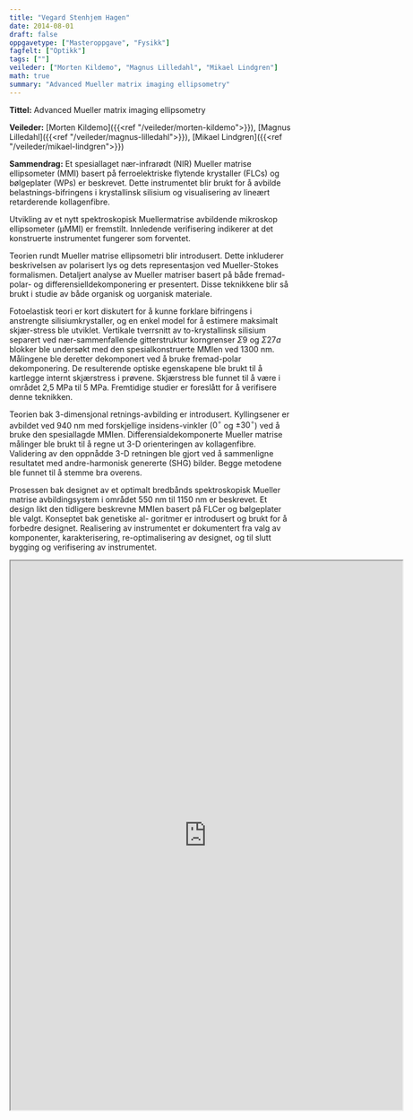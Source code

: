 ```yaml
---
title: "Vegard Stenhjem Hagen"
date: 2014-08-01
draft: false
oppgavetype: ["Masteroppgave", "Fysikk"]
fagfelt: ["Optikk"]
tags: [""]
veileder: ["Morten Kildemo", "Magnus Lilledahl", "Mikael Lindgren"]
math: true
summary: "Advanced Mueller matrix imaging ellipsometry"
---
```


**Tittel:** Advanced Mueller matrix imaging ellipsometry

**Veileder:** [Morten Kildemo]({{<ref "/veileder/morten-kildemo">}}), [Magnus Lilledahl]({{<ref "/veileder/magnus-lilledahl">}}), [Mikael Lindgren]({{<ref "/veileder/mikael-lindgren">}}) 

**Sammendrag:** Et spesiallaget nær-infrarødt (NIR) Mueller matrise ellipsometer (MMI) basert på ferroelektriske flytende krystaller (FLCs) og bølgeplater (WPs) er beskrevet. Dette instrumentet blir brukt for å avbilde belastnings-bifringens i krystallinsk silisium og visualisering av lineært retarderende kollagenfibre.

Utvikling av et nytt spektroskopisk Muellermatrise avbildende mikroskop ellipsometer (μMMI) er fremstilt. Innledende verifisering indikerer at det konstruerte instrumentet fungerer som forventet.

Teorien rundt Mueller matrise ellipsometri blir introdusert. Dette inkluderer beskrivelsen av polarisert lys og dets representasjon ved Mueller-Stokes formalismen. Detaljert analyse av Mueller matriser basert på både fremad-polar- og differensielldekomponering er presentert. Disse teknikkene blir så brukt i studie av både organisk og uorganisk materiale.

Fotoelastisk teori er kort diskutert for å kunne forklare bifringens i anstrengte silisiumkrystaller, og en enkel model for å estimere maksimalt skjær-stress ble utviklet. Vertikale tverrsnitt av to-krystallinsk silisium separert ved nær-sammenfallende gitterstruktur korngrenser $\Sigma 9$ og $\Sigma 27a$ blokker ble undersøkt med den spesialkonstruerte MMIen ved 1300 nm. Målingene ble deretter dekomponert ved å bruke fremad-polar dekomponering. De resulterende optiske egenskapene ble brukt til å kartlegge internt skjærstress i prøvene. Skjærstress ble funnet til å være i området 2,5 MPa til 5 MPa. Fremtidige studier er foreslått for å verifisere denne teknikken. 

Teorien bak 3-dimensjonal retnings-avbilding er introdusert. Kyllingsener er avbildet ved 940 nm med forskjellige insidens-vinkler ($0^\circ$ og $\pm 30^\circ$) ved å bruke den spesiallagde MMIen. Differensialdekomponerte Mueller matrise målinger ble brukt til å regne ut 3-D orienteringen av kollagenfibre. Validering av den oppnådde 3-D retningen ble gjort ved å sammenligne resultatet med andre-harmonisk genererte (SHG) bilder. Begge metodene ble funnet til å stemme bra overens.

Prosessen bak designet av et optimalt bredbånds spektroskopisk Mueller matrise avbildingsystem i området 550 nm til 1150 nm er beskrevet. Et design likt den tidligere beskrevne MMIen basert på FLCer og bølgeplater ble valgt. Konseptet bak genetiske al-
goritmer er introdusert og brukt for å forbedre designet. Realisering av instrumentet er dokumentert fra valg av komponenter, karakterisering, re-optimalisering av designet, og til slutt bygging og verifisering av instrumentet.

<iframe src="https://drive.google.com/file/d/1ktC1NIYjI1pDbnp16s_WfTA1khW3vj80/preview" width="700" height="980" allow="autoplay"></iframe>